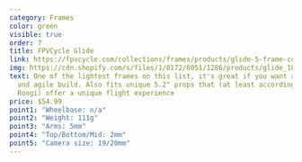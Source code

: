 ```yaml
---
category: Frames
color: green
visible: true
order: 7
title: FPVCycle Glide
link: https://fpvcycle.com/collections/frames/products/glide-5-frame-constructed-of-premium-materials
img: https://cdn.shopify.com/s/files/1/0172/6051/1286/products/glide_1024x1024.jpg?v=1622658101
text: One of the lightest frames on this list, it's great if you want a snappy
  and agile build. Also fits unique 5.2" props that (at least according to Bob
  Roogi) offer a unique flight experience
price: $54.99
point1: "Wheelbase: n/a"
point2: "Weight: 111g"
point3: "Arms: 5mm"
point4: "Top/Bottom/Mid: 2mm"
point5: "Camera size: 19/20mm"
---
```

